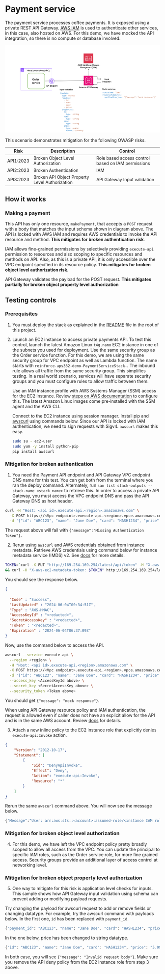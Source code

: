# Payment service

The payment service processes coffee payments. It is exposed using a private REST API Gateway. [AWS IAM](https://aws.amazon.com/iam) is used to authenticate other services, in this case, also hosted on AWS. For this demo, we have mocked the API integration, so there is no compute or database involved.

![Payment service architecture](../assets/PaymentService.png)

This scenario demonstrates mitigation for the following OWASP risks.

|Risk|Description|Control|
| -- | --------- | ----- |
|API1:2023|Broken Object Level Authorization|Role based access control based on IAM permissions|
|API2:2023|Broken Authentication|IAM|
|API3:2023|Broken API Object Property Level Authorization|API Gateway Input validation|

## How it works

### Making a payment

This API has only one resource, `makePayment`, that accepts a `POST` request with a body that matches the input schema shown in diagram above. The API is locked with AWS IAM and requires AWS credentials to invoke the API resource and method. **This mitigates for broken authentication risk**.

IAM allows fine-grained permissions by selectively providing `execute-api` permission to resources and also scoping to specific resources and methods on API. Also, as this is a private API, it is only accessible over the VPC endpoint specified in its resource policy. **This mitigates for broken object level authorization risk**.

API Gateway validates the payload for the POST request. **This mitigates partially for broken object property level authorization**

## Testing controls

### Prerequisites

1. You must deploy the stack as explained in the [README](../README.md) file in the root of this project.
2. Launch an EC2 instance to access private payments API.
   To test this control, launch the latest Amazon Linux `t4g.nano` EC2 instance in one of the subnets you used for deployment. Use the same security group as the Order service function. For this demo, we are using the same security group for VPC endpoint as well as Lambda function. The name starts with `reinforce-aps332-demo-PaymentServiceStack-`. The inbound rule allows all traffic from the same security group. This simplifies testing. In a real world scenario, services will have separate security groups and you must configure rules to allow traffic between them.
   
   Use an IAM instance profile with AWS Systems Manager (SSM) access for the EC2 instance. Review [steps on AWS documentation](https://docs.aws.amazon.com/systems-manager/latest/userguide/systems-manager-setting-up-ec2.html) to configure this. The latest Amazon Linux images come pre-installed with the SSM agent and the AWS CLI.

    Connect to the EC2 instance using session manager. Install pip and [awscurl](https://github.com/okigan/awscurl) using commands below. Since our API is locked with IAM authentication, we need to sign requests with Sigv4. `awscurl` makes this easy.

    ```bash
    sudo su - ec2-user
    sudo yum -y install python-pip
    pip install awscurl
    ```

### Mitigation for broken authentication
1. You need the Payment API endpoint and API Gateway VPC endpoint DNS name for this test. You can get both from the terminal where you ran the deploy command. Alternately, run `sam list stack-outputs --stack-name <stack name>` to retrieve this. In order to access a private API Gateway, you must access the VPC endpoint DNS and pass the API Gateway DNS as host header.

```bash
curl -H "Host: <api id>.execute-api.<region>.amazonaws.com" \
  -X POST https://<Vpc endpoint>.execute-api.<region>.vpce.amazonaws.com/Prod/makePayment \
  -d '{"id": "ABC123", "name": "Jane Doe", "card": "HASH1234", "price": 5.99}'
```

The request above will fail with `{"message":"Missing Authentication Token"}`.

2. Rerun using `awscurl` and AWS credentials obtained from instance metadata. Retrieve AWS credentials using command below for instance metadata service (IMDS) v2. See [docs](https://docs.aws.amazon.com/AWSEC2/latest/UserGuide/instancedata-data-retrieval.html) for more details.

```bash
TOKEN=`curl -X PUT "http://169.254.169.254/latest/api/token" -H "X-aws-ec2-metadata-token-ttl-seconds: 21600"` \
&& curl -H "X-aws-ec2-metadata-token: $TOKEN" http://169.254.169.254/latest/meta-data/iam/security-credentials/<name of instance role>
```

You should see the response below.

```json
{

  "Code" : "Success",
  "LastUpdated" : "2024-06-04T00:34:51Z",
  "Type" : "AWS-HMAC",
  "AccessKeyId" : "<redacted>",
  "SecretAccessKey" : "<redacted>",
  "Token" : "<redacted>",
  "Expiration" : "2024-06-04T06:37:09Z"
}
```

Now, use the command below to access the API.

```bash
awscurl --service execute-api \
  --region <region> \
  -H "Host: <api id>.execute-api.<region>.amazonaws.com" \
  -X POST https://<Vpc endpoint>.execute-api.<region>.vpce.amazonaws.com/Prod/makePayment \
  -d '{"id": "ABC123", "name": "Jane Doe", "card": "HASH1234", "price": 5.99}' \
  --access_key <AccessKeyId above> \
  --secret_key <SecretAccessKey above> \
  --security_token <Token above>
```

You should get `{"message": "mock response"}`. 

When using API Gateway resource policy and IAM authentication, the request is allowed even if caller does not have an explicit allow for the API and is in the same AWS account. Review [docs](https://docs.aws.amazon.com/apigateway/latest/developerguide/apigateway-authorization-flow.html#apigateway-authorization-flow-iam) for details.

3. Attach a new inline policy to the EC2 instance role that explicitly denies `execute-api:Invoke` action.

```json
{
    "Version": "2012-10-17",
    "Statement": [
        {
            "Sid": "DenyApiInvoke",
            "Effect": "Deny",
            "Action": "execute-api:Invoke",
            "Resource": "*"
        }
    ]
}
```

Rerun the same `awscurl` command above. You will now see the message below.

```bash
{"Message":"User: arn:aws:sts::<account>:assumed-role/<instance IAM role>/i-xxxxx is not authorized to perform: execute-api:Invoke on resource: arn:aws:execute-api:<region>:********xxxx:<Api id>/Prod/POST/makePayment with an explicit deny"}
```

### Mitigation for broken object level authorization

4. For this demo, we have left the VPC endpoint policy pretty broadly scoped to allow all access from the VPC. You can update the principal to specific IAM roles, such as the Order service role, for more fine grained access. Security groups provide an additional layer of access control at networking level.

### Mitigation for broken object property level authorization

5. One way to mitigate for this risk is application level checks for inputs. This sample shows how API Gateway input validation using schema can prevent adding or modifying payload requests.

Try changing the payload for awscurl request to add or remove fields or changing datatype. For example, try the awscurl command with payloads below. In the first one, `id` has been replaced with `payment_id`. 

```bash
{"payment_id": "ABC123", "name": "Jane Doe", "card": "HASH1234", "price": 5.99}
```

In the one below, price has been changed to string datatype.

```bash
{"id": "ABC123", "name": "Jane Doe", "card": "HASH1234", "price": "5.99"}
```

In both case, you will see `{"message": "Invalid request body"}`. Make sure you remove the API deny policy from the EC2 instance role from step 3 above.


